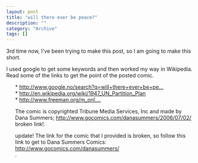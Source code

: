 ```yaml
--- 
layout: post 
title: "will there ever be peace?"
description: ""
category: "Archive"
tags: []
---  
```

3rd time now, I've been trying to make this post, so I am going to make this short.

I used google to get some keywords and then worked my way in Wikipedia. Read some of the links to get the point of the posted comic.

<ul style="clear:both;">
* <a href="http://www.google.no/search?q=will+there+ever+be+peace+in+the+middle+east">http://www.google.no/search?q=will+there+ever+be+pe...</a> <br/>
* <a href="http://en.wikipedia.org/wiki/1947_UN_Partition_Plan">http://en.wikipedia.org/wiki/1947_UN_Partition_Plan</a> <br/>
* <a href="http://www.freeman.org/m_online/apr00/shapiro1.htm">http://www.freeman.org/m_onl....</a> <br/>

The comic is copyrighted Tribune Media Services, Inc and made by Dana Summers; <span class="strike"><a href="http://www.gocomics.com/danasummers/2006/07/02/">http://www.gocomics.com/danasummers/2006/07/02/</a></span> <br/> <span class="small">broken link!</span>.

<span class="medium">update!</span>
The link for the comic that I provided is broken, so follow this link to get to Dana Summers Comics: <a href="http://www.gocomics.com/danasummers/">http://www.gocomics.com/danasummers/</a> <br/>. 
